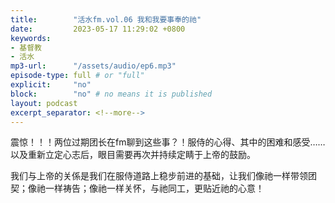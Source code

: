 ```yaml
---
title:        "活水fm.vol.06 我和我要事奉的祂"
date:         2023-05-17 11:29:02 +0800
keywords:
- 基督教
- 活水
mp3-url:      "/assets/audio/ep6.mp3"
episode-type: full # or "full"
explicit:     "no"
block:        "no" # no means it is published
layout: podcast
excerpt_separator: <!--more-->
---
```

震惊！！！两位过期团长在fm聊到这些事？！服侍的心得、其中的困难和感受……以及重新立定心志后，眼目需要再次并持续定睛于上帝的鼓励。

我们与上帝的关係是我们在服侍道路上稳步前进的基础，让我们像祂一样带领团契；像祂一样祷告；像祂一样关怀，与祂同工，更贴近祂的心意！